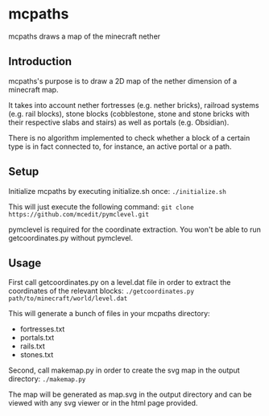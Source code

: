 mcpaths
=======

mcpaths draws a map of the minecraft nether

Introduction
------------

mcpaths's purpose is to draw a 2D map of the nether dimension of a minecraft map.

It takes into account nether fortresses (e.g. nether bricks), railroad systems (e.g. rail blocks),
stone blocks (cobblestone, stone and stone bricks with their respective slabs and stairs) as well as 
portals (e.g. Obsidian).

There is no algorithm implemented to check whether a block of a certain type is in fact connected to,
for instance, an active portal or a path.


Setup
-----
Initialize mcpaths by executing initialize.sh once:
```./initialize.sh```

This will just execute the following command:
```git clone https://github.com/mcedit/pymclevel.git```

pymclevel is required for the coordinate extraction. You won't be able to run getcoordinates.py 
without pymclevel.


Usage
-----
First call getcoordinates.py on a level.dat file in order to extract the coordinates of the relevant blocks:
```./getcoordinates.py path/to/minecraft/world/level.dat```

This will generate a bunch of files in your mcpaths directory:
  * fortresses.txt
  * portals.txt
  * rails.txt
  * stones.txt

Second, call makemap.py in order to create the svg map in the output directory:
```./makemap.py```

The map will be generated as map.svg in the output directory and can be viewed with any svg viewer or in
the html page provided.
